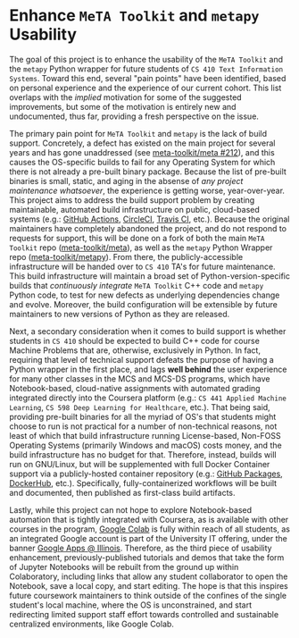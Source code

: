 # Enhance `MeTA Toolkit` and `metapy` Usability

The goal of this project is to enhance the usability of the `MeTA Toolkit` and the `metapy` Python wrapper for future students of `CS 410 Text Information Systems`. Toward this end, several "pain points" have been identified, based on personal experience and the experience of our current cohort. This list overlaps with the *implied* motivation for some of the suggested improvements, but some of the motivation is entirely new and undocumented, thus far, providing a fresh perspective on the issue.

The primary pain point for `MeTA Toolkit` and `metapy` is the lack of build support. Concretely, a defect has existed on the main project for several years and has gone unaddressed (see [meta-toolkit/meta #212](https://github.com/meta-toolkit/meta/issues/212)), and this causes the OS-specific builds to fail for any Operating System for which there is not already a pre-built binary package. Because the list of pre-built binaries is small, static, and aging in the absense of *any project maintenance whatsoever*, the experience is getting worse, year-over-year. This project aims to address the build support problem by creating maintainable, automated build infrastructure on public, cloud-based systems (e.g.: [GitHub Actions](https://github.com/features/actions), [CircleCI](https://circleci.com/), [Travis CI](https://www.travis-ci.com/), etc.). Because the original maintainers have completely abandoned the project, and do not respond to requests for support, this will be done on a fork of both the main `MeTA Toolkit` repo ([meta-toolkit/meta](https://github.com/meta-toolkit/meta)), as well as the `metapy` Python Wrapper repo ([meta-toolkit/metapy](https://github.com/meta-toolkit/metapy)). From there, the publicly-accessible infrastructure will be handed over to `CS 410` TA's for future maintenance. This build infrastructure will maintain a broad set of Python-version-specific builds that *continuously integrate* `MeTA Toolkit` C++ code and `metapy` Python code, to test for new defects as underlying dependencies change and evolve. Moreover, the build configuration will be extensible by future maintainers to new versions of Python as they are released.

Next, a secondary consideration when it comes to build support is whether students in `CS 410` should be expected to build C++ code for course Machine Problems that are, otherwise, exclusively in Python. In fact, requiring that level of technical support defeats the purpose of having a Python wrapper in the first place, and lags **well behind** the user experience for many other classes in the MCS and MCS-DS programs, which have Notebook-based, cloud-native assignments with automated grading integrated directly into the Coursera platform (e.g.: `CS 441 Applied Machine Learning`, `CS 598 Deep Learning for Healthcare`, etc.). That being said, providing pre-built binaries for all the myriad of OS's that students might choose to run is not practical for a number of non-technical reasons, not least of which that build infrastructure running License-based, Non-FOSS Operating Systems (primarily Windows and macOS) costs money, and the build infrastructure has no budget for that. Therefore, instead, builds will run on GNU/Linux, but will be supplemented with full Docker Container support via a publicly-hosted container repository (e.g.: [GitHub Packages](https://github.com/features/packages), [DockerHub](https://hub.docker.com/), etc.). Specifically, fully-containerized workflows will be built and documented, then published as first-class build artifacts.

Lastly, while this project can not hope to explore Notebook-based automation that is tightly integrated with Coursera, as is available with other courses in the program, [Google Colab](https://colab.research.google.com/) is fully within reach of all students, as an integrated Google account is part of the University IT offering, under the banner [Google Apps @ Illinois](https://help.uillinois.edu/TDClient/42/UIUC/Requests/ServiceDet?ID=135). Therefore, as the third piece of usability enhancement, previously-published tutorials and demos that take the form of Jupyter Notebooks will be rebuilt from the ground up within Colaboratory, including links that allow any student collaborator to open the Notebook, save a local copy, and start editing. The hope is that this inspires future coursework maintainers to think outside of the confines of the single student's local machine, where the OS is unconstrained, and start redirecting limited support staff effort towards controlled and sustainable centralized environments, like Google Colab. 
